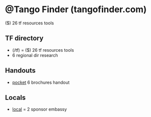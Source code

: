 # @Tango Finder (tangofinder.com)

($) 26 tf resources tools

## TF directory
  -  (/tf) = ($) 26 tf resources tools
  -  6 regional dir research
## Handouts
  - [pocket](/tf/pocket) 6 brochures handout

## Locals
  - [local](/tf/local) = 2 sponsor embassy
